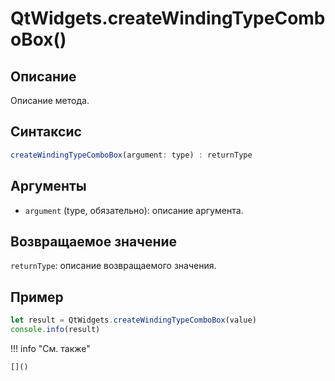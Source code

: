 # QtWidgets.createWindingTypeComboBox()

## Описание
Описание метода.

## Синтаксис
```javascript
createWindingTypeComboBox(argument: type) : returnType
```

## Аргументы
- `argument` (type, обязательно): описание аргумента.

## Возвращаемое значение
`returnType`: описание возвращаемого значения.

## Пример
```javascript linenums="1"
let result = QtWidgets.createWindingTypeComboBox(value)
console.info(result)
```

!!! info "См. также"

    []()

